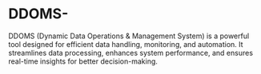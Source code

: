 # DDOMS-
DDOMS (Dynamic Data Operations &amp; Management System) is a powerful tool designed for efficient data handling, monitoring, and automation. It streamlines data processing, enhances system performance, and ensures real-time insights for better decision-making.
